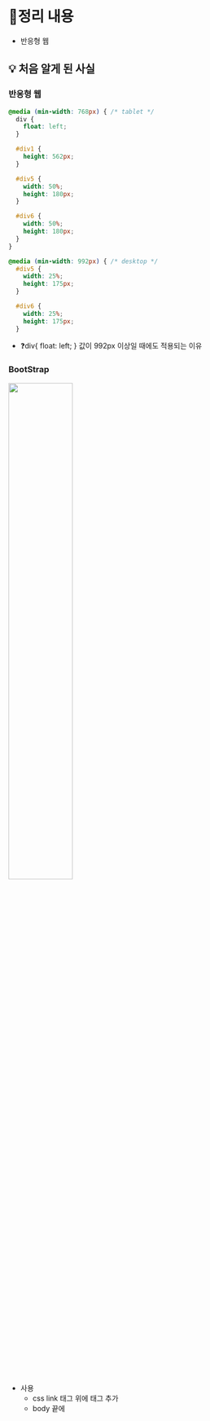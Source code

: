 # 📝정리 내용

- 반응형 웹

## 💡 처음 알게 된 사실

### 반응형 웹

```css
@media (min-width: 768px) { /* tablet */
  div {
    float: left;
  }

  #div1 {
    height: 562px;
  }

  #div5 {
    width: 50%;
    height: 180px;
  }

  #div6 {
    width: 50%;
    height: 180px;
  }	
}

@media (min-width: 992px) { /* desktop */
  #div5 {
    width: 25%;
    height: 175px;
  }

  #div6 {
    width: 25%;
    height: 175px;
  }
```

- ❓div{ float: left; } 값이 992px 이상일 때에도 적용되는 이유

### BootStrap
<img src="https://github.com/user-attachments/assets/014c0ed0-8d0d-4130-b89e-b698130c6081" width="50%" height="50%">


- 사용
    - css link 태그 위에 <link> 태그 추가
    - body 끝에 <script>태그 추가

<img src="https://github.com/user-attachments/assets/835e934c-dc62-4610-8a4c-f56d98713e26" width="70%" height="70%">

```css
<div class="container">
    <div class="row">
      <div class="col-3 first">first</div>
      <div class="col-6 second">second</div>
      <div class="col-4 third">third</div>
      <div class="col-7 fourth">fourth</div>
    </div>
  </div>
```

- 부트스트랩을 만든 분들은 왜 하필 `12`라는 숫자로 정했을까
    
    → `12`는 상당히 많은 숫자들(`1`, `2`, `3`, `4`, `6`, `12`)로 나누어지기 때문에 굉장히 유연
    
<img src="https://github.com/user-attachments/assets/f249eeb2-1829-430e-9293-90f13e672b29" width="70%" height="70%">

```css
<div class="container">
    <div class="row">
      <div class="col-6">
        <div class="row"> <!-- 중첩을 위한 새로운 행 -->
          <div class="col-3 first">1</div>
          <div class="col-3 second">2</div>
          <div class="col-3 third">3</div>
          <div class="col-3 fourth">4</div>
        </div>
      </div>

      <div class="col-6">
        <div class="row"> <!-- 중첩을 위한 새로운 행 -->
          <div class="col-3 first">5</div>
          <div class="col-3 second">6</div>
          <div class="col-3 third">7</div>
          <div class="col-3 fourth">8</div>
        </div>
      </div>
    </div>
  </div>
```

### BootStrap - 반응형 그리드

- 지원 구간
1. **Extra Small (< 576px)**: 모바일
2. **Small (≥ 576px)**: 모바일
3. **Medium (≥ 768px)**: 타블릿
4. **Large (≥ 992px)**: 데스크탑
5. **Extra Large (≥ 1200px)**: 와이드 데스크탑

- 컨테이너 종류
1. `<div class="container">`: 구간별로 그리드에 고정된 `width` 설정
    - 구간별 **그리드 고정** 시 레이아웃이 더 **예상** 가능 → `"container"` 클래스를 사용 추천, 디자이너에게 이렇게 구간별로 고정되는 방식으로 만들기 부탁
    
    ```css
    /* container 클래스 사용 */
    .container {
      width: 100%; /* extra small */
      padding-right: 15px;
      padding-left: 15px;
      margin-right: auto;
      margin-left: auto;
    }
    
    /* small */
    @media (min-width: 576px) {
      .container {
        max-width: 540px;
      }
    }
    
    /* medium */
    @media (min-width: 768px) {
      .container {
        max-width: 720px;
      }
    }
    
    /* large */
    @media (min-width: 992px) {
      .container {
        max-width: 960px;
      }
    }
    
    /* extra large */
    @media (min-width: 1200px) {
      .container {
        max-width: 1140px;
      }
    }
    ```
    

1. `<div class="container-fluid">`: 그리드는 항상 `width: 100%;`
    - 상황에 따라 그리드가 항상 `100%`의 가로 길이를 갖는 것이 좋을 때, `"container-fluid"` 클래스 사용
    
    ```css
    .container-fluid {
      width: 100%;
      padding-right: 15px;
      padding-left: 15px;
      margin-right: auto;
      margin-left: auto;
    }
    ```
